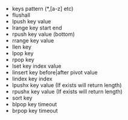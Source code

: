 - keys pattern (*,[a-z] etc)
- flushall
- lpush key value
- lrange key start end
- rpush key value (bottom)
- rrange key value 
- llen key
- lpop key
- rpop key
- lset key index value
- linsert key before|after pivot value
- lindex key index
- lpushx key value (If exists will return length)
- rpushx key value (If exists will return length)
- sort key
- blpop key timeout
- brpop key timeout